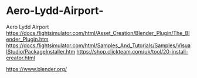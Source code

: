 # Aero-Lydd-Airport-
Aero Lydd Airport 
https://docs.flightsimulator.com/html/Asset_Creation/Blender_Plugin/The_Blender_Plugin.htm
https://docs.flightsimulator.com/html/Samples_And_Tutorials/Samples/VisualStudio/PackageInstaller.htm
https://shop.clickteam.com/uk/tool/20-install-creator.html


https://www.blender.org/

